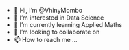 - 👋 Hi, I’m @VhinyMombo
- 👀 I’m interested in  Data Science
- 🌱 I’m currently learning Applied Maths
- 💞️ I’m looking to collaborate on 
- 📫 How to reach me ...

<!---
VhinyMombo/VhinyMombo is a ✨ special ✨ repository because its `README.md` (this file) appears on your GitHub profile.
You can click the Preview link to take a look at your changes.
--->
